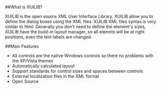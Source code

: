 ##What is XUILIB?

XUILIB is the open source XML User Interface Library. XUILIB allow you to define the dialog boxes using the XML files. XUILIB XML files syntax is very similar to html. Generally you don't need to define the element's sizes, XUILIB have the build-in layout manager, so all elemnts will be at right positions, even the text labels are changed.

##Main Features

  * All controls are the native Windows controls so there no problems with the XP/Vista themes
  * Automatically calculated layout
  * Support standards for control sizes and spaces between controls
  * External localization files in the XML format 
  * Open Source
